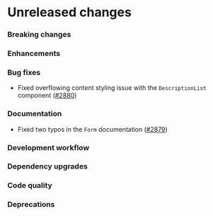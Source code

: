 # Unreleased changes

### Breaking changes

### Enhancements

### Bug fixes

- Fixed overflowing content styling issue with the `DescriptionList` component ([#2880](https://github.com/Shopify/polaris-react/pull/2880))

### Documentation

- Fixed two typos in the `Form` documentation ([#2879](https://github.com/Shopify/polaris-react/pull/2879))

### Development workflow

### Dependency upgrades

### Code quality

### Deprecations
